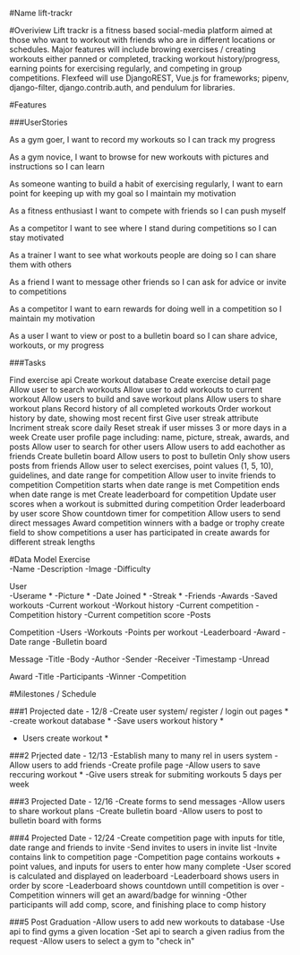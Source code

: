 #Name
lift-trackr

#Overiview
Lift trackr is a fitness based social-media platform aimed at those who want to workout with friends who are in different locations or schedules. Major features will include browing exercises / creating workouts either panned or completed, tracking workout history/progress, earning points for exercising regularly, and competing in group competitions. Flexfeed will use DjangoREST, Vue.js for frameworks; pipenv, django-filter, django.contrib.auth, and pendulum for libraries.

#Features

###UserStories

As a gym goer, I want to record my workouts so I can track my progress

As a gym novice, I want to browse for new workouts with pictures and instructions so I can learn

As someone wanting to build a habit of exercising regularly, I want to earn point for keeping up with my goal so I maintain my motivation

As a fitness enthusiast I want to compete with friends so I can push myself  

As a competitor I want to see where I stand during competitions so I can stay motivated

As a trainer I want to see what workouts people are doing so I can share them with others

As a friend I want to message other friends so I can ask for advice or invite to competitions

As a competitor I want to earn rewards for doing well in a competition so I maintain my motivation

As a user I want to view or post to a bulletin board so I can share advice, workouts, or my progress


###Tasks

Find exercise api
Create workout database
Create exercise detail page
Allow user to search workouts
Allow user to add workouts to current workout
Allow users to build and save workout plans
Allow users to share workout plans
Record history of all completed workouts
Order workout history by date, showing most recent first
Give user streak attribute
Incriment streak score daily
Reset streak if user misses 3 or more days in a week
Create user profile page including: name, picture, streak, awards, and posts
Allow user to search for other users
Allow users to add eachother as friends
Create bulletin board
Allow users to post to bulletin
Only show users posts from friends
Allow user to select exercises, point values (1, 5, 10), guidelines, and date range for competition
Allow user to invite friends to competition
Competition starts when date range is met
Competition ends when date range is met
Create leaderboard for competition
Update user scores when a workout is submitted during competition
Order leaderboard by user score
Show countdown timer for competition
Allow users to send direct messages
Award competition winners with a badge or trophy 
create field to show competitions a user has participated in
create awards for different streak lengths

#Data Model
Exercise  
-Name
-Description
-Image
-Difficulty

User  
-Userame *
-Picture *
-Date Joined *
-Streak *
-Friends
-Awards
-Saved workouts
-Current workout
-Workout history
-Current competition
-Competition history
-Current competition score
-Posts

Competition
-Users
-Workouts
-Points per workout
-Leaderboard
-Award
-Date range
-Bulletin board

Message
-Title
-Body
-Author
-Sender
-Receiver
-Timestamp
-Unread

Award
-Title
-Participants
-Winner
-Competition


#Milestones / Schedule

###1
Projected date - 12/8
-Create user system/ register / login out pages *
-create workout database *
-Save users workout history *
- Users create workout *

###2
Prjected date - 12/13
-Establish many to many rel in users system
-Allow users to add friends 
-Create profile page
-Allow users to save reccuring workout *
-Give users streak for submiting workouts 5 days per week


###3 
Projected Date - 12/16
-Create forms to send messages 
-Allow users to share workout plans
-Create bulletin board
-Allow users to post to bulletin board with forms

###4 
Projected Date - 12/24
-Create competition page with inputs for title, date range and friends to invite
-Send invites to users in invite list
-Invite contains link to competition page
-Competition page contains workouts + point values, and inputs for users to enter how many complete
-User scored is calculated and displayed on leaderboard 
-Leaderboard shows users in order by score 
-Leaderboard shows countdown untill competition is over
-Competition winners will get an award/badge for winning
-Other participants will add comp, score, and finishing place to comp history

###5 Post Graduation
-Allow users to add new workouts to database
-Use api to find gyms a given location
-Set api to search a given radius from the request
-Allow users to select a gym to "check in"



